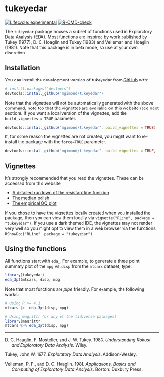 
<!-- README.md is generated from README.Rmd. Please edit that file -->

# tukeyedar

<!-- badges: start -->

[![Lifecycle:
experimental](https://img.shields.io/badge/lifecycle-experimental-orange.svg)](https://lifecycle.r-lib.org/articles/stages.html#experimental)
[![R-CMD-check](https://github.com/mgimond/tukeyedar/actions/workflows/R-CMD-check.yaml/badge.svg)](https://github.com/mgimond/tukeyedar/actions/workflows/R-CMD-check.yaml)
<!-- badges: end -->

The `tukeyedar` package houses a subset of functions used in Exploratory
Data Analysis (EDA). Most functions are inspired by work published by
Tukey (1977), D. C. Hoaglin and Tukey (1983) and Velleman and Hoaglin
(1981). Note that this package is in beta mode, so use at your own
discretion.

## Installation

You can install the development version of tukeyedar from
[GitHub](https://github.com/) with:

``` r
# install.packages("devtools")
devtools::install_github("mgimond/tukeyedar")
```

Note that the vignettes will not be automatically generated with the
above command; note too that the vignettes are available on this website
(see next section). If you want a local version of the vignettes, add
the `build_vignettes = TRUE` parameter.

``` r
devtools::install_github("mgimond/tukeyedar", build_vignettes = TRUE)
```

If, for some reason the vignettes are not created, you might want to
re-install the package with the `force=TRUE` parameter.

``` r
devtools::install_github("mgimond/tukeyedar", build_vignettes = TRUE, force=TRUE)
```

## Vignettes

It’s strongly recommended that you read the vignettes. These can be
accessed from this website:

- [A detailed rundown of the resistant line
  function](https://mgimond.github.io/tukeyedar/articles/RLine.html)
- [The median
  polish](https://mgimond.github.io/tukeyedar/articles/polish.html)
- [The empirical QQ
  plot](https://mgimond.github.io/tukeyedar/articles/qq.html)

If you chose to have the vignettes locally created when you installed
the package, then you can view them locally via
`vignette("RLine", package = "tukeyedar")`. If you use a dark themed
IDE, the vignettes may not render very well so you might opt to view
them in a web browser via the functions
`RShowDoc("RLine", package = "tukeyedar")`.

## Using the functions

All functions start with `eda_`. For example, to generate a three point
summary plot of the `mpg` vs. `disp` from the `mtcars` dataset, type:

``` r
library(tukeyedar)
eda_3pt(mtcars, disp, mpg)
```

Note that most functions are *pipe* friendly. For example, the following
works:

``` r
# Using R >= 4.1
mtcars |>  eda_3pt(disp, mpg)

# Using magrittr (or any of the tidyverse packages)
library(magrittr)
mtcars %>% eda_3pt(disp, mpg)
```

------------------------------------------------------------------------

<div id="refs" class="references csl-bib-body hanging-indent">

<div id="ref-understanding_eda1983" class="csl-entry">

D. C. Hoaglin, F. Mosteller, and J. W. Tukey. 1983. *Understanding
Robust and Exploratory Data Analysis*. Wiley.

</div>

<div id="ref-eda1977" class="csl-entry">

Tukey, John W. 1977. *Exploratory Data Analysis*. Addison-Wesley.

</div>

<div id="ref-applied_eda1981" class="csl-entry">

Velleman, P. F., and D. C. Hoaglin. 1981. *Applications, Basics and
Computing of Exploratory Data Analysis*. Boston: Duxbury Press.

</div>

</div>

